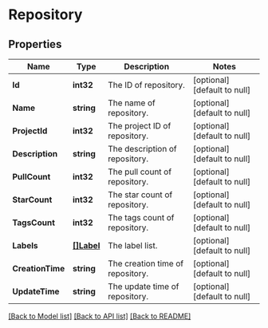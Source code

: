 # Repository

## Properties
Name | Type | Description | Notes
------------ | ------------- | ------------- | -------------
**Id** | **int32** | The ID of repository. | [optional] [default to null]
**Name** | **string** | The name of repository. | [optional] [default to null]
**ProjectId** | **int32** | The project ID of repository. | [optional] [default to null]
**Description** | **string** | The description of repository. | [optional] [default to null]
**PullCount** | **int32** | The pull count of repository. | [optional] [default to null]
**StarCount** | **int32** | The star count of repository. | [optional] [default to null]
**TagsCount** | **int32** | The tags count of repository. | [optional] [default to null]
**Labels** | [**[]Label**](Label.md) | The label list. | [optional] [default to null]
**CreationTime** | **string** | The creation time of repository. | [optional] [default to null]
**UpdateTime** | **string** | The update time of repository. | [optional] [default to null]

[[Back to Model list]](../README.md#documentation-for-models) [[Back to API list]](../README.md#documentation-for-api-endpoints) [[Back to README]](../README.md)

